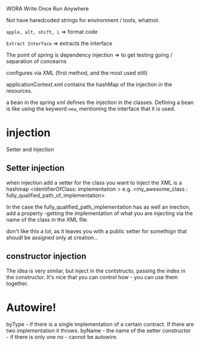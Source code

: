 WORA
Write Once Run Anywhere

Not have haredcoded strings for environment / tools, whatnot.



`apple, alt, shift, L` => format code


`Extract Interface` => extracts the interface


The point of spring is dependency injection => to get testing going / separation of concearns

configures via XML (first method, and the most used still)

applicationContext.xml contains the hashMap of the injection in the resources.

a bean in the spring xml defines the injection in the classes. Defining a bean is like using the keyword `new`, mentioning the interface that it is used.


# injection
Setter and injection

## Setter injection
when injection add a setter for the class you want to inject
the XML is a hashmap <identifierOfClass: implementation >
e.g. <my_awesome_class : fully_qualified_path_of_implementation>

In the case the fully_qualified_path_implementation has as well an inection, add a property  -getting the implementation of what you are injecting via the 
name of the class in the XML file.

don't like this a lot, as it leaves you with a public setter for somethign that shoudl be assigned only at creation...



## constructor injection

The idea is very similar, but inject in the contstructo, passing the index in the constructor. It's nice that you can control how - you can use them together.


# Autowire!

byType - if there is a single implementation of a certain contract. If there are two implementation  it throws.
byName - the name of the setter
constructor - if there is only one 
no - cannot be autowire. 

